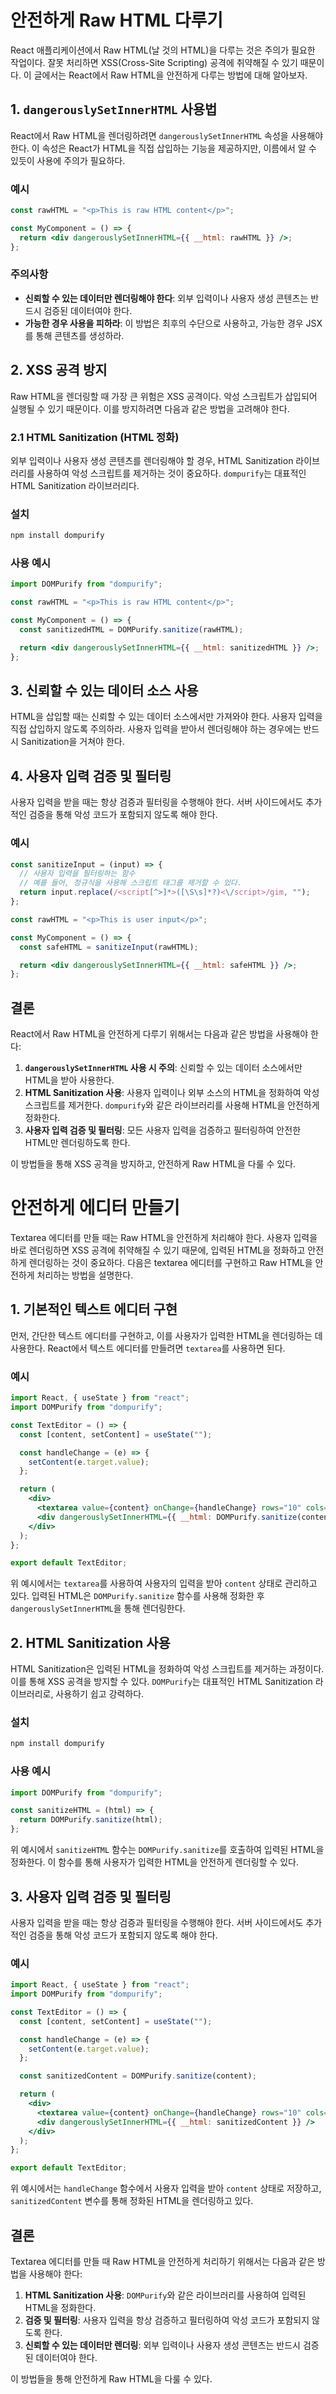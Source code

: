# 안전하게 Raw HTML 다루기

React 애플리케이션에서 Raw HTML(날 것의 HTML)을 다루는 것은 주의가 필요한 작업이다. 잘못 처리하면 XSS(Cross-Site Scripting) 공격에 취약해질 수 있기 때문이다. 이 글에서는 React에서 Raw HTML을 안전하게 다루는 방법에 대해 알아보자.

## 1. `dangerouslySetInnerHTML` 사용법

React에서 Raw HTML을 렌더링하려면 `dangerouslySetInnerHTML` 속성을 사용해야 한다. 이 속성은 React가 HTML을 직접 삽입하는 기능을 제공하지만, 이름에서 알 수 있듯이 사용에 주의가 필요하다.

### 예시

```jsx
const rawHTML = "<p>This is raw HTML content</p>";

const MyComponent = () => {
  return <div dangerouslySetInnerHTML={{ __html: rawHTML }} />;
};
```

### 주의사항

- **신뢰할 수 있는 데이터만 렌더링해야 한다**: 외부 입력이나 사용자 생성 콘텐츠는 반드시 검증된 데이터여야 한다.
- **가능한 경우 사용을 피하라**: 이 방법은 최후의 수단으로 사용하고, 가능한 경우 JSX를 통해 콘텐츠를 생성하라.

## 2. XSS 공격 방지

Raw HTML을 렌더링할 때 가장 큰 위험은 XSS 공격이다. 악성 스크립트가 삽입되어 실행될 수 있기 때문이다. 이를 방지하려면 다음과 같은 방법을 고려해야 한다.

### 2.1 HTML Sanitization (HTML 정화)

외부 입력이나 사용자 생성 콘텐츠를 렌더링해야 할 경우, HTML Sanitization 라이브러리를 사용하여 악성 스크립트를 제거하는 것이 중요하다. `dompurify`는 대표적인 HTML Sanitization 라이브러리다.

### 설치

```sh
npm install dompurify
```

### 사용 예시

```jsx
import DOMPurify from "dompurify";

const rawHTML = "<p>This is raw HTML content</p>";

const MyComponent = () => {
  const sanitizedHTML = DOMPurify.sanitize(rawHTML);

  return <div dangerouslySetInnerHTML={{ __html: sanitizedHTML }} />;
};
```

## 3. 신뢰할 수 있는 데이터 소스 사용

HTML을 삽입할 때는 신뢰할 수 있는 데이터 소스에서만 가져와야 한다. 사용자 입력을 직접 삽입하지 않도록 주의하라. 사용자 입력을 받아서 렌더링해야 하는 경우에는 반드시 Sanitization을 거쳐야 한다.

## 4. 사용자 입력 검증 및 필터링

사용자 입력을 받을 때는 항상 검증과 필터링을 수행해야 한다. 서버 사이드에서도 추가적인 검증을 통해 악성 코드가 포함되지 않도록 해야 한다.

### 예시

```jsx
const sanitizeInput = (input) => {
  // 사용자 입력을 필터링하는 함수
  // 예를 들어, 정규식을 사용해 스크립트 태그를 제거할 수 있다.
  return input.replace(/<script[^>]*>([\S\s]*?)<\/script>/gim, "");
};

const rawHTML = "<p>This is user input</p>";

const MyComponent = () => {
  const safeHTML = sanitizeInput(rawHTML);

  return <div dangerouslySetInnerHTML={{ __html: safeHTML }} />;
};
```

## 결론

React에서 Raw HTML을 안전하게 다루기 위해서는 다음과 같은 방법을 사용해야 한다:

1. **`dangerouslySetInnerHTML` 사용 시 주의**: 신뢰할 수 있는 데이터 소스에서만 HTML을 받아 사용한다.
2. **HTML Sanitization 사용**: 사용자 입력이나 외부 소스의 HTML을 정화하여 악성 스크립트를 제거한다. `dompurify`와 같은 라이브러리를 사용해 HTML을 안전하게 정화한다.
3. **사용자 입력 검증 및 필터링**: 모든 사용자 입력을 검증하고 필터링하여 안전한 HTML만 렌더링하도록 한다.

이 방법들을 통해 XSS 공격을 방지하고, 안전하게 Raw HTML을 다룰 수 있다.

# 안전하게 에디터 만들기

Textarea 에디터를 만들 때는 Raw HTML을 안전하게 처리해야 한다. 사용자 입력을 바로 렌더링하면 XSS 공격에 취약해질 수 있기 때문에, 입력된 HTML을 정화하고 안전하게 렌더링하는 것이 중요하다. 다음은 textarea 에디터를 구현하고 Raw HTML을 안전하게 처리하는 방법을 설명한다.

## 1. 기본적인 텍스트 에디터 구현

먼저, 간단한 텍스트 에디터를 구현하고, 이를 사용자가 입력한 HTML을 렌더링하는 데 사용한다. React에서 텍스트 에디터를 만들려면 `textarea`를 사용하면 된다.

### 예시

```jsx
import React, { useState } from "react";
import DOMPurify from "dompurify";

const TextEditor = () => {
  const [content, setContent] = useState("");

  const handleChange = (e) => {
    setContent(e.target.value);
  };

  return (
    <div>
      <textarea value={content} onChange={handleChange} rows="10" cols="50" />
      <div dangerouslySetInnerHTML={{ __html: DOMPurify.sanitize(content) }} />
    </div>
  );
};

export default TextEditor;
```

위 예시에서는 `textarea`를 사용하여 사용자의 입력을 받아 `content` 상태로 관리하고 있다. 입력된 HTML은 `DOMPurify.sanitize` 함수를 사용해 정화한 후 `dangerouslySetInnerHTML`을 통해 렌더링한다.

## 2. HTML Sanitization 사용

HTML Sanitization은 입력된 HTML을 정화하여 악성 스크립트를 제거하는 과정이다. 이를 통해 XSS 공격을 방지할 수 있다. `DOMPurify`는 대표적인 HTML Sanitization 라이브러리로, 사용하기 쉽고 강력하다.

### 설치

```sh
npm install dompurify
```

### 사용 예시

```jsx
import DOMPurify from "dompurify";

const sanitizeHTML = (html) => {
  return DOMPurify.sanitize(html);
};
```

위 예시에서 `sanitizeHTML` 함수는 `DOMPurify.sanitize`를 호출하여 입력된 HTML을 정화한다. 이 함수를 통해 사용자가 입력한 HTML을 안전하게 렌더링할 수 있다.

## 3. 사용자 입력 검증 및 필터링

사용자 입력을 받을 때는 항상 검증과 필터링을 수행해야 한다. 서버 사이드에서도 추가적인 검증을 통해 악성 코드가 포함되지 않도록 해야 한다.

### 예시

```jsx
import React, { useState } from "react";
import DOMPurify from "dompurify";

const TextEditor = () => {
  const [content, setContent] = useState("");

  const handleChange = (e) => {
    setContent(e.target.value);
  };

  const sanitizedContent = DOMPurify.sanitize(content);

  return (
    <div>
      <textarea value={content} onChange={handleChange} rows="10" cols="50" />
      <div dangerouslySetInnerHTML={{ __html: sanitizedContent }} />
    </div>
  );
};

export default TextEditor;
```

위 예시에서는 `handleChange` 함수에서 사용자 입력을 받아 `content` 상태로 저장하고, `sanitizedContent` 변수를 통해 정화된 HTML을 렌더링하고 있다.

## 결론

Textarea 에디터를 만들 때 Raw HTML을 안전하게 처리하기 위해서는 다음과 같은 방법을 사용해야 한다:

1. **HTML Sanitization 사용**: `DOMPurify`와 같은 라이브러리를 사용하여 입력된 HTML을 정화한다.
2. **검증 및 필터링**: 사용자 입력을 항상 검증하고 필터링하여 악성 코드가 포함되지 않도록 한다.
3. **신뢰할 수 있는 데이터만 렌더링**: 외부 입력이나 사용자 생성 콘텐츠는 반드시 검증된 데이터여야 한다.

이 방법들을 통해 안전하게 Raw HTML을 다룰 수 있다.
